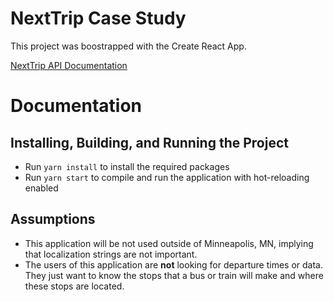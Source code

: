 # NextTrip Case Study

This project was boostrapped with the Create React App.

[NextTrip API Documentation](https://svc.metrotransit.org/nextrip)

# Documentation
## Installing, Building, and Running the Project
    
 - Run `yarn install` to install the required packages
 - Run `yarn start` to compile and run the application with hot-reloading enabled


## Assumptions
- This application will be not used outside of Minneapolis, MN, implying that localization strings are not important.
- The users of this application are **not** looking for departure times or data. They
just want to know the stops that a bus or train will make and where these stops are located.
